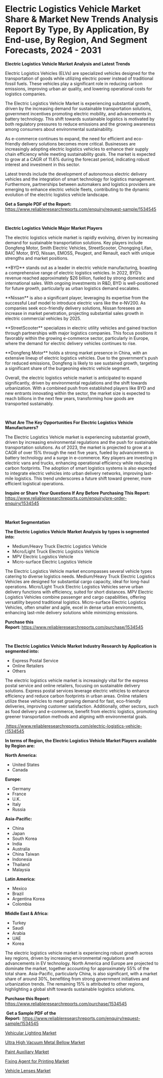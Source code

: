 <p><h1>Electric Logistics Vehicle Market Share & Market New Trends Analysis Report By Type, By Application, By End-use, By Region, And Segment Forecasts, 2024 - 2031</h1></p><p><strong>Electric Logistics Vehicle Market Analysis and Latest Trends</strong></p>
<p><p>Electric Logistics Vehicles (ELVs) are specialized vehicles designed for the transportation of goods while utilizing electric power instead of traditional fossil fuels. These vehicles play a significant role in reducing carbon emissions, improving urban air quality, and lowering operational costs for logistics companies.</p><p>The Electric Logistics Vehicle Market is experiencing substantial growth, driven by the increasing demand for sustainable transportation solutions, government incentives promoting electric mobility, and advancements in battery technology. This shift towards sustainable logistics is motivated by both regulatory pressures to reduce emissions and the growing awareness among consumers about environmental sustainability.</p><p>As e-commerce continues to expand, the need for efficient and eco-friendly delivery solutions becomes more critical. Businesses are increasingly adopting electric logistics vehicles to enhance their supply chain efficiency while meeting sustainability goals. The market is expected to grow at a CAGR of 11.6% during the forecast period, indicating robust interest and investment in this sector. </p><p>Latest trends include the development of autonomous electric delivery vehicles and the integration of smart technology for logistics management. Furthermore, partnerships between automakers and logistics providers are emerging to enhance electric vehicle fleets, contributing to the dynamic evolution of the electric logistics vehicle landscape.</p></p>
<p><strong>Get a Sample PDF of the Report:&nbsp;</strong> <a href="https://www.reliableresearchreports.com/enquiry/request-sample/1534545?utm_campaign=3&utm_medium=2&utm_source=Github&utm_content=ia&utm_term=02112024&utm_id=electric-logistics-vehicle">https://www.reliableresearchreports.com/enquiry/request-sample/1534545</a></p>
<p>&nbsp;</p>
<p><strong>Electric Logistics Vehicle Major Market Players</strong></p>
<p><p>The electric logistics vehicle market is rapidly evolving, driven by increasing demand for sustainable transportation solutions. Key players include Dongfeng Motor, Smith Electric Vehicles, StreetScooter, Chongqing Lifan, BAIC Motor, BYD, Nissan, EMOSS, Peugeot, and Renault, each with unique strengths and market positions.</p><p>**BYD** stands out as a leader in electric vehicle manufacturing, boasting a comprehensive range of electric logistics vehicles. In 2022, BYD’s revenue reached approximately $26 billion, fueled by strong domestic and international sales. With ongoing investments in R&D, BYD is well-positioned for future growth, particularly as urban logistics demand escalates.</p><p>**Nissan** is also a significant player, leveraging its expertise from the successful Leaf model to introduce electric vans like the e-NV200. As companies seek eco-friendly delivery solutions, Nissan foresees an increase in market penetration, projecting substantial sales growth in electric commercial vehicles by 2025.</p><p>**StreetScooter** specializes in electric utility vehicles and gained traction through partnerships with major logistics companies. This focus positions it favorably within the growing e-commerce sector, particularly in Europe, where the demand for electric delivery vehicles continues to rise.</p><p>**Dongfeng Motor** holds a strong market presence in China, with an extensive lineup of electric logistics vehicles. Due to the government's push for reduced emissions, Dongfeng is likely to see sustained growth, targeting a significant share of the burgeoning electric vehicle segment.</p><p>Overall, the electric logistics vehicle market is anticipated to expand significantly, driven by environmental regulations and the shift towards urbanization. With a combined push from established players like BYD and new entrants innovating within the sector, the market size is expected to reach billions in the next few years, transforming how goods are transported sustainably.</p></p>
<p>&nbsp;</p>
<p><strong>What Are The Key Opportunities For Electric Logistics Vehicle Manufacturers?</strong></p>
<p><p>The Electric Logistics Vehicle market is experiencing substantial growth, driven by increasing environmental regulations and the push for sustainable transportation solutions. As of 2023, the market is projected to grow at a CAGR of over 15% through the next five years, fueled by advancements in battery technology and a surge in e-commerce. Key players are investing in electric vans and trucks, enhancing operational efficiency while reducing carbon footprints. The adoption of smart logistics systems is also expected to integrate electric vehicles into urban delivery networks, improving last-mile logistics. This trend underscores a future shift toward greener, more efficient logistical operations.</p></p>
<p><strong>Inquire or Share Your Questions If Any Before Purchasing This Report:</strong> <a href="https://www.reliableresearchreports.com/enquiry/pre-order-enquiry/1534545?utm_campaign=3&utm_medium=2&utm_source=Github&utm_content=ia&utm_term=02112024&utm_id=electric-logistics-vehicle">https://www.reliableresearchreports.com/enquiry/pre-order-enquiry/1534545</a></p>
<p>&nbsp;</p>
<p><strong>Market Segmentation</strong></p>
<p><strong>The Electric Logistics Vehicle Market Analysis by types is segmented into:</strong></p>
<p><ul><li>Medium/Heavy Truck Electric Logistics Vehicle</li><li>Micro/Light Truck Electric Logistics Vehicle</li><li>MPV Electric Logistics Vehicle</li><li>Micro-surface Electric Logistics Vehicle</li></ul></p>
<p><p>The Electric Logistics Vehicle market encompasses several vehicle types catering to diverse logistics needs. Medium/Heavy Truck Electric Logistics Vehicles are designed for substantial cargo capacity, ideal for long-haul operations. Micro/Light Truck Electric Logistics Vehicles serve urban delivery functions with efficiency, suited for short distances. MPV Electric Logistics Vehicles combine passenger and cargo capabilities, offering versatility beyond traditional logistics. Micro-surface Electric Logistics Vehicles, often smaller and agile, excel in dense urban environments, enhancing last-mile delivery solutions while minimizing emissions.</p></p>
<p><strong>Purchase this Report:&nbsp;</strong><a href="https://www.reliableresearchreports.com/purchase/1534545?utm_campaign=3&utm_medium=2&utm_source=Github&utm_content=ia&utm_term=02112024&utm_id=electric-logistics-vehicle">https://www.reliableresearchreports.com/purchase/1534545</a></p>
<p>&nbsp;</p>
<p><strong>The Electric Logistics Vehicle Market Industry Research by Application is segmented into:</strong></p>
<p><ul><li>Express Postal Service</li><li>Online Retailers</li><li>Others</li></ul></p>
<p><p>The electric logistics vehicle market is increasingly vital for the express postal service and online retailers, focusing on sustainable delivery solutions. Express postal services leverage electric vehicles to enhance efficiency and reduce carbon footprints in urban areas. Online retailers utilize these vehicles to meet growing demand for fast, eco-friendly deliveries, improving customer satisfaction. Additionally, other sectors, such as food delivery and e-commerce, benefit from electric logistics, promoting greener transportation methods and aligning with environmental goals.</p></p>
<p><a href="https://www.reliableresearchreports.com/electric-logistics-vehicle-r1534545?utm_campaign=3&utm_medium=2&utm_source=Github&utm_content=ia&utm_term=02112024&utm_id=electric-logistics-vehicle">&nbsp;https://www.reliableresearchreports.com/electric-logistics-vehicle-r1534545</a></p>
<p><strong>In terms of Region, the Electric Logistics Vehicle Market Players available by Region are:</strong></p>
<p>
    <p> <strong> North America: </strong>
        <ul>
            <li>United States</li>
            <li>Canada</li>
        </ul>
        </p> 
    <p> <strong> Europe: </strong>
        <ul>
            <li>Germany</li>
            <li>France</li>
            <li>U.K.</li>
            <li>Italy</li>
            <li>Russia</li>
        </ul>
        </p> 
    <p> <strong> Asia-Pacific: </strong>
        <ul>
            <li>China</li>
            <li>Japan</li>
            <li>South Korea</li>
            <li>India</li>
            <li>Australia</li>
            <li>China Taiwan</li>
            <li>Indonesia</li>
            <li>Thailand</li>
            <li>Malaysia</li>
        </ul>
        </p> 
    <p> <strong> Latin America: </strong>
        <ul>
            <li>Mexico</li>
            <li>Brazil</li>
            <li>Argentina Korea</li>
            <li>Colombia</li>
        </ul>
        </p> 
    <p> <strong> Middle East & Africa: </strong>
        <ul>
            <li>Turkey</li>
            <li>Saudi</li>
            <li>Arabia</li>
            <li>UAE</li>
            <li>Korea</li>
        </ul>
    </p>
    </p>
<p><p>The electric logistics vehicle market is experiencing robust growth across key regions, driven by increasing environmental regulations and advancements in EV technology. North America and Europe are projected to dominate the market, together accounting for approximately 55% of the total share. Asia-Pacific, particularly China, is also significant, with a market share of around 30%, benefiting from strong government initiatives and urbanization trends. The remaining 15% is attributed to other regions, highlighting a global shift towards sustainable logistics solutions.</p></p>
<p><strong>Purchase this Report: </strong><a href="https://www.reliableresearchreports.com/purchase/1534545?utm_campaign=3&utm_medium=2&utm_source=Github&utm_content=ia&utm_term=02112024&utm_id=electric-logistics-vehicle">https://www.reliableresearchreports.com/purchase/1534545</a></p>
<p>&nbsp;<strong>Get a Sample PDF of the Report:&nbsp;&nbsp;</strong><a href="https://www.reliableresearchreports.com/enquiry/request-sample/1534545?utm_campaign=3&utm_medium=2&utm_source=Github&utm_content=ia&utm_term=02112024&utm_id=electric-logistics-vehicle">https://www.reliableresearchreports.com/enquiry/request-sample/1534545</a></p>
<p><strong></strong></p>
<p><p><a href="https://github.com/nifongekclosebn1/Market-Research-Report-List-1/blob/main/vehicular-lighting-market.md?utm_campaign=3&utm_medium=2&utm_source=Github&utm_content=ia&utm_term=02112024&utm_id=electric-logistics-vehicle">Vehicular Lighting Market</a></p><p><a href="https://issuu.com/reportprime-2/docs/ultra-high-vacuum-metal-bellow-mark_1f17f8f81b3347?utm_campaign=3&utm_medium=2&utm_source=Github&utm_content=ia&utm_term=02112024&utm_id=electric-logistics-vehicle">Ultra High Vacuum Metal Bellow Market</a></p><p><a href="https://www.linkedin.com/pulse/exploring-paint-auxiliary-market-strategic-insights-growth-zvhwc?utm_campaign=3&utm_medium=2&utm_source=Github&utm_content=ia&utm_term=02112024&utm_id=electric-logistics-vehicle">Paint Auxiliary Market</a></p><p><a href="https://www.linkedin.com/pulse/global-fixing-agent-printing-industry-research-report-competitive-cl4nc?utm_campaign=3&utm_medium=2&utm_source=Github&utm_content=ia&utm_term=02112024&utm_id=electric-logistics-vehicle">Fixing Agent for Printing Market</a></p><p><a href="https://github.com/maximinauago/Market-Research-Report-List-1/blob/main/vehicle-lenses-market.md?utm_campaign=3&utm_medium=2&utm_source=Github&utm_content=ia&utm_term=02112024&utm_id=electric-logistics-vehicle">Vehicle Lenses Market</a></p></p>